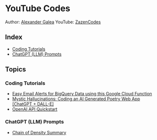 # YouTube Codes

Author: [Alexander Galea](https://alexgalea.ca/)
YouTube: [ZazenCodes](https://www.youtube.com/@ZazenCodes)

## Index

- [Coding Tutorials](#coding-tutorials)
- [ChatGPT (LLM) Prompts](#chatgpt-llm-prompts)

## Topics

### Coding Tutorials
- [Easy Email Alerts for BigQuery Data using this Google Cloud Function](https://github.com/agalea91/youtube-codes/tree/main/src/bigquery-gcs-gcf-email-alerts)
- [Mystic Hallucinations: Coding an AI Generated Poetry Web App [ChatGPT + DALL-E]](https://github.com/agalea91/youtube-codes/tree/main/src/mystic-hallucinations-app)
- [OpenAI API Quickstart](https://github.com/agalea91/youtube-codes/tree/main/src/openai-api-quickstart/notebooks/src)

### ChatGPT (LLM) Prompts
- [Chain of Density Summary](https://github.com/agalea91/youtube-codes/tree/main/src/openai-api-quickstart/notebooks/src)

